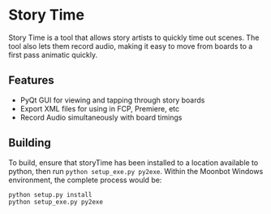

# Story Time

Story Time is a tool that allows story artists to quickly time out scenes.
The tool also lets them record audio, making it easy to move from boards to
a first pass animatic quickly.



## Features

- PyQt GUI for viewing and tapping through story boards
- Export XML files for using in FCP, Premiere, etc
- Record Audio simultaneously with board timings



## Building

To build, ensure that storyTime has been installed to a location available
to python, then run `python setup_exe.py py2exe`. Within the Moonbot Windows
environment, the complete process would be:

```
python setup.py install
python setup_exe.py py2exe
```
